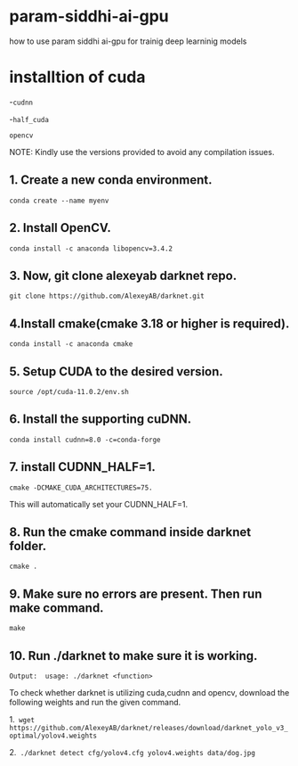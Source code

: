 # param-siddhi-ai-gpu

how to use param siddhi ai-gpu for trainig  deep learninig  models

# installtion of cuda
-```cudnn```

-```half_cuda```

```opencv```


NOTE: Kindly use the versions provided to avoid any compilation issues.

## 1. Create a new conda environment.
  ```conda create --name myenv```

## 2. Install OpenCV.
  ```conda install -c anaconda libopencv=3.4.2```

## 3. Now, git clone alexeyab darknet repo.
  ```git clone https://github.com/AlexeyAB/darknet.git```

## 4.Install cmake(cmake 3.18 or higher is required).

```conda install -c anaconda cmake```

## 5. Setup CUDA to the desired version.
  ```source /opt/cuda-11.0.2/env.sh```

## 6. Install the supporting cuDNN.
  ```conda install cudnn=8.0 -c=conda-forge```


## 7. install CUDNN_HALF=1.
 ```cmake -DCMAKE_CUDA_ARCHITECTURES=75. ```

This will automatically set your CUDNN_HALF=1.

## 8. Run the cmake command inside darknet folder.
  ```cmake .```

##  9. Make sure no errors are present. Then run make command.
 ```make```

## 10. Run ./darknet to make sure it is working.
  ```Output:  usage: ./darknet <function>```


To check whether darknet is utilizing cuda,cudnn and opencv, download the following weights and run the given command.

1.``` wget https://github.com/AlexeyAB/darknet/releases/download/darknet_yolo_v3_optimal/yolov4.weights```

2.``` ./darknet detect cfg/yolov4.cfg yolov4.weights data/dog.jpg```
